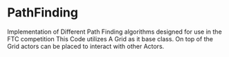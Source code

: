 # PathFinding
Implementation of Different Path Finding algorithms designed for use in the FTC competition
This Code utilizes A Grid as it base class. On top of the Grid actors can be placed to interact with other Actors.
